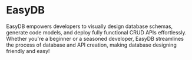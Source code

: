 # EasyDB
EasyDB empowers developers to visually design database schemas, generate code models, and deploy fully functional CRUD APIs effortlessly. Whether you're a beginner or a seasoned developer, EasyDB streamlines the process of database and API creation, making database designing friendly and easy!
